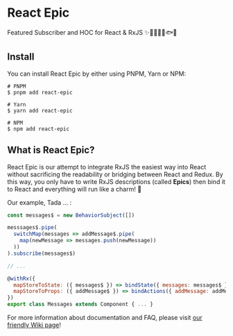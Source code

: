 # React Epic

Featured Subscriber and HOC for React & RxJS ✨🚀🤘👨‍🚀🐟🐠

## Install

You can install React Epic by either using PNPM, Yarn or NPM:

```console
# PNPM
$ pnpm add react-epic

# Yarn
$ yarn add react-epic

# NPM
$ npm add react-epic
```

## What is React Epic?

React Epic is our attempt to integrate RxJS the easiest way into React without sacrificing the readability or bridging between React and Redux. By this way, you only have to write RxJS descriptions (called **Epics**) then bind it to React and everything will run like a charm! 🌟

Our example, Tada ... :

```jsx
const messages$ = new BehaviorSubject([])

messsages$.pipe(
  switchMap(messages => addMessage$.pipe(
    map(newMessage => messages.push(newMessage))
  ))
).subscribe(messages$)

// ...

@withRx({
  mapStoreToState: ({ messages$ }) => bindState({ messages: messages$ }),
  mapStoreToProps: ({ addMessage$ }) => bindActions({ addMessage: addMessage$ })
})
export class Messages extends Component { ... }
```

For more information about documentation and FAQ, please visit [our friendly Wiki page](https://github.com/clitetailor/react-epic/wiki/React-Epic-Wiki)!
